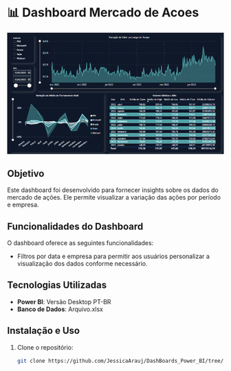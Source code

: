 # 📊 Dashboard Mercado de Acoes

<div align="center">

<img src="https://github.com/JessicaArauj/DashBoards_Power_BI/blob/main/Mercado%20de%20Acoes/MercadoAcoes.png" width="1050px" />

</div>


## Objetivo
Este dashboard foi desenvolvido para fornecer insights sobre os dados do mercado de ações. Ele permite visualizar a variação das ações por período e empresa.

## Funcionalidades do Dashboard
O dashboard oferece as seguintes funcionalidades:

- Filtros por data e empresa para permitir aos usuários personalizar a visualização dos dados conforme necessário.

## Tecnologias Utilizadas
- **Power BI**: Versão Desktop PT-BR
- **Banco de Dados**: Arquivo.xlsx

## Instalação e Uso
1. Clone o repositório:
   ```bash
   git clone https://github.com/JessicaArauj/DashBoards_Power_BI/tree/main/Mercado%20de%20Acoes
